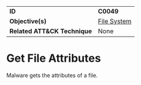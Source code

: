 |||
|---|---|
|**ID**|**C0049**|
|**Objective(s)**|[File System](../file-system)|
|**Related ATT&CK Technique**|None|


Get File Attributes
===================
Malware gets the attributes of a file. 